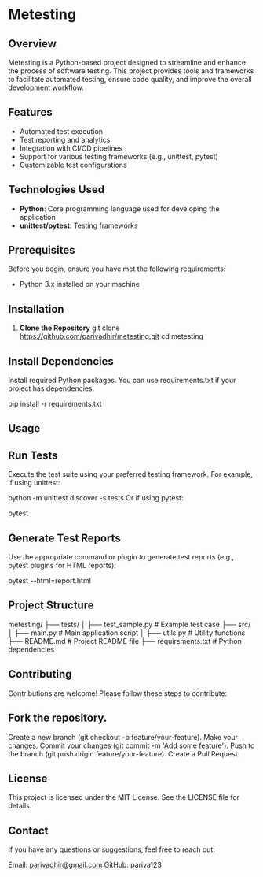 # Metesting

## Overview
Metesting is a Python-based project designed to streamline and enhance the process of software testing. This project provides tools and frameworks to facilitate automated testing, ensure code quality, and improve the overall development workflow.

## Features
- Automated test execution
- Test reporting and analytics
- Integration with CI/CD pipelines
- Support for various testing frameworks (e.g., unittest, pytest)
- Customizable test configurations

## Technologies Used
- **Python**: Core programming language used for developing the application
- **unittest/pytest**: Testing frameworks

## Prerequisites
Before you begin, ensure you have met the following requirements:
- Python 3.x installed on your machine

## Installation
1. **Clone the Repository**
   git clone https://github.com/parivadhir/metesting.git
   cd metesting
   
## Install Dependencies
Install required Python packages. You can use requirements.txt if your project has dependencies:

pip install -r requirements.txt

## Usage
## Run Tests

Execute the test suite using your preferred testing framework. For example, if using unittest:

python -m unittest discover -s tests
Or if using pytest:

pytest
## Generate Test Reports
Use the appropriate command or plugin to generate test reports (e.g., pytest plugins for HTML reports):

pytest --html=report.html

## Project Structure

metesting/
├── tests/
│   ├── test_sample.py        # Example test case
├── src/
│   ├── main.py               # Main application script
│   ├── utils.py              # Utility functions
├── README.md                 # Project README file
├── requirements.txt          # Python dependencies

## Contributing
Contributions are welcome! Please follow these steps to contribute:

## Fork the repository.
Create a new branch (git checkout -b feature/your-feature).
Make your changes.
Commit your changes (git commit -m 'Add some feature').
Push to the branch (git push origin feature/your-feature).
Create a Pull Request.

## License
This project is licensed under the MIT License. See the LICENSE file for details.

## Contact
If you have any questions or suggestions, feel free to reach out:

Email: parivadhir@gmail.com
GitHub: pariva123
